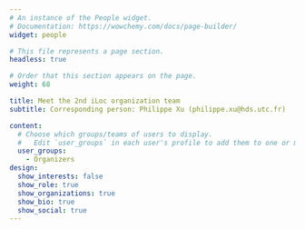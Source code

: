 ```yaml
---
# An instance of the People widget.
# Documentation: https://wowchemy.com/docs/page-builder/
widget: people

# This file represents a page section.
headless: true

# Order that this section appears on the page.
weight: 68

title: Meet the 2nd iLoc organization team
subtitle: Corresponding person: Philippe Xu (philippe.xu@hds.utc.fr)

content:
  # Choose which groups/teams of users to display.
  #   Edit `user_groups` in each user's profile to add them to one or more of these groups.
  user_groups:
    - Organizers
design:
  show_interests: false
  show_role: true
  show_organizations: true
  show_bio: true
  show_social: true
---
```

